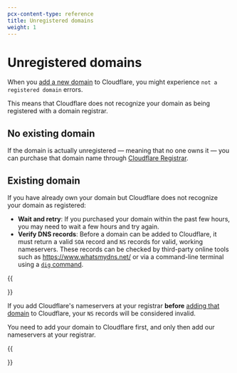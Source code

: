 ```yaml
---
pcx-content-type: reference
title: Unregistered domains
weight: 1
---
```


# Unregistered domains

When you [add a new domain](/fundamentals/get-started/setup/add-site/) to Cloudflare, you might experience `not a registered domain` errors.

This means that Cloudflare does not recognize your domain as being registered with a domain registrar.

## No existing domain

If the domain is actually unregistered — meaning that no one owns it — you can purchase that domain name through [Cloudflare Registrar](/registrar/get-started/register-domain/).

## Existing domain

If you have already own your domain but Cloudflare does not recognize your domain as registered:

- **Wait and retry**: If you purchased your domain within the past few hours, you may need to wait a few hours and try again.
- **Verify DNS records**: Before a domain can be added to Cloudflare, it must return a valid `SOA` record and `NS` records for valid, working nameservers. These records can be checked by third-party online tools such as https://www.whatsmydns.net/ or via a command-line terminal using a [`dig` command](https://en.wikipedia.org/wiki/Dig_(command)).

{{<Aside type="note">}}

If you add Cloudflare's nameservers at your registrar **before** [adding that domain](/fundamentals/get-started/setup/add-site/) to Cloudflare, your `NS` records will be considered invalid.

You need to add your domain to Cloudflare first, and only then add our nameservers at your registrar.

{{</Aside>}}